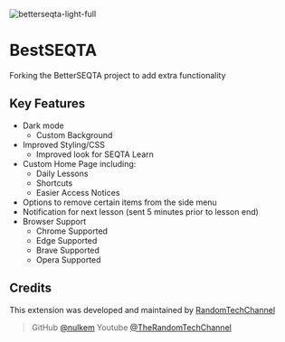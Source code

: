![betterseqta-light-full](https://github.com/OG-RandomTechChannel/BestSEQTA/assets/140035326/9c420c9b-aead-455b-8994-b2ab84fe9e75)
# BestSEQTA
Forking the BetterSEQTA project to add extra functionality

## Key Features

* Dark mode
  - Custom Background
* Improved Styling/CSS
  - Improved look for SEQTA Learn
* Custom Home Page including:
  - Daily Lessons
  - Shortcuts
  - Easier Access Notices
* Options to remove certain items from the side menu
* Notification for next lesson (sent 5 minutes prior to lesson end)
* Browser Support
  - Chrome Supported
  - Edge Supported
  - Brave Supported
  - Opera Supported
 

## Credits

This extension was developed and maintained by [RandomTechChannel](https://github.com/OG-RandomTechChannel)

> GitHub [@nulkem](https://github.com/OG-RandomTechChannel)
> Youtube [@TheRandomTechChannel](https://www.youtube.com/@TheRandomTechChannel)
